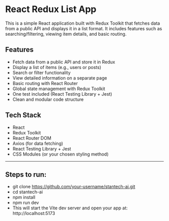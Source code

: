 # React Redux List App

This is a simple React application built with Redux Toolkit that fetches data from a public API and displays it in a list format. It includes features such as searching/filtering, viewing item details, and basic routing.

## Features

- Fetch data from a public API and store it in Redux
- Display a list of items (e.g., users or posts)
- Search or filter functionality
- View detailed information on a separate page
- Basic routing with React Router
- Global state management with Redux Toolkit
- One test included (React Testing Library + Jest)
- Clean and modular code structure

## Tech Stack

- React
- Redux Toolkit
- React Router DOM
- Axios (for data fetching)
- React Testing Library + Jest
- CSS Modules (or your chosen styling method)

---

## Steps to run:

- git clone https://github.com/your-username/stantech-ai.git
- cd stantech-ai
- npm install
- npm run dev
- This will start the Vite dev server and open your app at: http://localhost:5173
